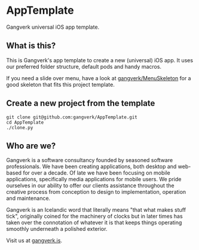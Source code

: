 # AppTemplate
Gangverk universal iOS app template.


## What is this?
This is Gangverk's app template to create a new (universal) iOS app. It uses our preferred folder structure, default pods and handy macros.

If you need a slide over menu, have a look at [gangverk/MenuSkeleton](https://github.com/gangverk/MenuSkeleton) for a good skeleton that fits this project template.


## Create a new project from the template
```
git clone git@github.com:gangverk/AppTemplate.git
cd AppTemplate
./clone.py
```


## Who are we?
Gangverk is a software consultancy founded by seasoned software professionals. We have been creating applications, both desktop and web-based for over a decade. Of late we have been focusing on mobile applications, specifically media applications for mobile users. We pride ourselves in our ability to offer our clients assistance throughout the creative process from conception to design to implementation, operation and maintenance.

Gangverk is an Icelandic word that literally means "that what makes stuff tick", originally coined for the machinery of clocks but in later times has taken over the connotation of whatever it is that keeps things operating smoothly underneath a polished exterior.

Visit us at [gangverk.is](http://www.gangverk.is).